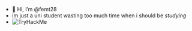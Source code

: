 - 👋 Hi, I’m @femt28
- im just a uni student wasting too much time when i should be *studying*
- <img src="https://tryhackme-badges.s3.amazonaws.com/FatherGazarus28.png" alt="TryHackMe">




<!---
femt28/femt28 is a ✨ special ✨ repository because its `README.md` (this file) appears on your GitHub profile.
You can click the Preview link to take a look at your changes.
--->
